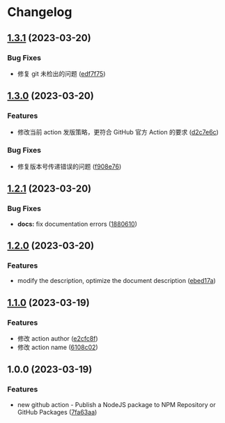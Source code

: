 # Changelog

## [1.3.1](https://github.com/cloudcome/publish-node-package-action/compare/v1.3.0...v1.3.1) (2023-03-20)


### Bug Fixes

* 修复 git 未检出的问题 ([edf7f75](https://github.com/cloudcome/publish-node-package-action/commit/edf7f75b454dd1f39903c26f82e7b42ac1742331))

## [1.3.0](https://github.com/cloudcome/publish-node-package-action/compare/v1.2.1...v1.3.0) (2023-03-20)


### Features

* 修改当前 action 发版策略，更符合 GitHub 官方 Action 的要求 ([d2c7e6c](https://github.com/cloudcome/publish-node-package-action/commit/d2c7e6c5ed33d9c3607c1cb2cfbd8f3d43a2cbb1))


### Bug Fixes

* 修复版本号传递错误的问题 ([f908e76](https://github.com/cloudcome/publish-node-package-action/commit/f908e76d2ae0e5f538256cc79360eb6ac34eb221))

## [1.2.1](https://github.com/cloudcome/publish-node-package-action/compare/v1.2.0...v1.2.1) (2023-03-20)


### Bug Fixes

* **docs:** fix documentation errors ([1880610](https://github.com/cloudcome/publish-node-package-action/commit/188061070b11783051533896092c892561ac618b))

## [1.2.0](https://github.com/cloudcome/publish-node-package-action/compare/v1.1.0...v1.2.0) (2023-03-20)


### Features

* modify the description, optimize the document description ([ebed17a](https://github.com/cloudcome/publish-node-package-action/commit/ebed17a8772acd8e4ea56977dcb67201bce5b960))

## [1.1.0](https://github.com/cloudcome/publish-node-package-action/compare/v1.0.0...v1.1.0) (2023-03-19)

### Features

- 修改 action author ([e2cfc8f](https://github.com/cloudcome/publish-node-package-action/commit/e2cfc8f772444b97394955fde9556d06339eea5a))
- 修改 action name ([6108c02](https://github.com/cloudcome/publish-node-package-action/commit/6108c02c56b9c3853c4b25763e2e5aa2d8ab3738))

## 1.0.0 (2023-03-19)

### Features

- new github action - Publish a NodeJS package to NPM Repository or GitHub Packages ([7fa63aa](https://github.com/cloudcome/publish-node-package-action/commit/7fa63aab5a82e0c024fade5222c20a46732683d1))
